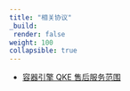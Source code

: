 ```yaml
---
title: "相关协议"
_build:
 render: false 
weight: 100
collapsible: true
---
```


- [容器引擎 QKE 售后服务范围](../contracts/aftersale_scope/)

